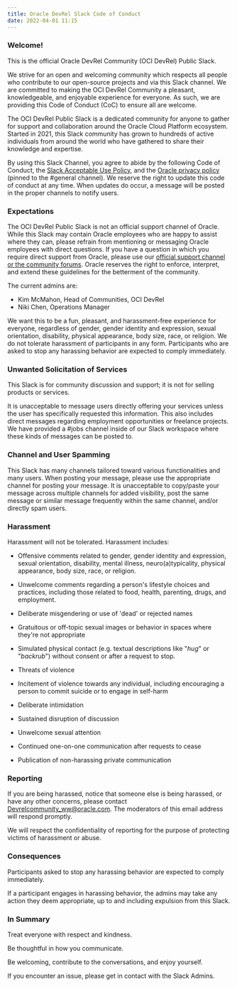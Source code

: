 ```yaml
---
title: Oracle DevRel Slack Code of Conduct
date: 2022-04-01 11:15
---
```

### Welcome!

This is the official Oracle DevRel Community (OCI DevRel) Public Slack.

We strive for an open and welcoming community which respects all people
who contribute to our open-source projects and via this Slack channel.
We are committed to making the OCI DevRel Community a pleasant,
knowledgeable, and enjoyable experience for everyone. As such, we are
providing this Code of Conduct (CoC) to ensure all are welcome.

The OCI DevRel Public Slack is a dedicated community for anyone to
gather for support and collaboration around the Oracle Cloud Platform
ecosystem. Started in 2021, this Slack community has grown to hundreds
of active individuals from around the world who have gathered to share
their knowledge and expertise.

By using this Slack Channel, you agree to abide by the following Code of
Conduct, the [Slack Acceptable Use
Policy](https://slack.com/acceptable-use-policy), and the [Oracle privacy
policy](https://www.oracle.com/legal/privacy/) (pinned to the #general
channel). We reserve the right to update this code of conduct at any
time. When updates do occur, a message will be posted in the proper
channels to notify users.

### Expectations

The OCI DevRel Public Slack is not an official support channel of
Oracle. While this Slack may contain Oracle employees who are happy to
assist where they can, please refrain from mentioning or messaging
Oracle employees with direct questions. If you have a question in which
you require direct support from Oracle, please use our [official support
channel or the community
forums](https://support.oracle.com/MMOS/faces/welcome.jspx). Oracle
reserves the right to enforce, interpret, and extend these guidelines
for the betterment of the community.

The current admins are:

-   Kim McMahon, Head of Communities, OCI DevRel
-   Niki Chen, Operations Manager

We want this to be a fun, pleasant, and harassment-free experience for
everyone, regardless of gender, gender identity and expression, sexual
orientation, disability, physical appearance, body size, race, or
religion. We do not tolerate harassment of participants in any form.
Participants who are asked to stop any harassing behavior are expected
to comply immediately.

### Unwanted Solicitation of Services

This Slack is for community discussion and support; it is not for
selling products or services.

It is unacceptable to message users directly offering your services
unless the user has specifically requested this information. This also
includes direct messages regarding employment opportunities or freelance
projects. We have provided a #jobs channel inside of our Slack workspace
where these kinds of messages can be posted to.

### Channel and User Spamming

This Slack has many channels tailored toward various functionalities and
many users. When posting your message, please use the appropriate
channel for posting your message. It is unacceptable to copy/paste your
message across multiple channels for added visibility, post the same
message or similar message frequently within the same channel, and/or
directly spam users.

### Harassment

Harassment will not be tolerated. Harassment includes:

-   Offensive comments related to gender, gender identity and
    expression, sexual orientation, disability, mental illness,
    neuro(a)typicality, physical appearance, body size, race, or
    religion.

-   Unwelcome comments regarding a person's lifestyle choices and
    practices, including those related to food, health, parenting,
    drugs, and employment.

-   Deliberate misgendering or use of 'dead' or rejected names

-   Gratuitous or off-topic sexual images or behavior in spaces where
    they're not appropriate

-   Simulated physical contact (e.g. textual descriptions like "*hug*"
    or "*backrub*") without consent or after a request to stop.

-   Threats of violence

-   Incitement of violence towards any individual, including encouraging
    a person to commit suicide or to engage in self-harm

-   Deliberate intimidation

-   Sustained disruption of discussion

-   Unwelcome sexual attention

-   Continued one-on-one communication after requests to cease

-   Publication of non-harassing private communication

### Reporting

If you are being harassed, notice that someone else is being harassed,
or have any other concerns, please contact
<Devrelcommunity_ww@oracle.com>. The moderators of this email address
will respond promptly.

We will respect the confidentiality of reporting for the purpose of
protecting victims of harassment or abuse.

### Consequences

Participants asked to stop any harassing behavior are expected to comply
immediately.

If a participant engages in harassing behavior, the admins may take any
action they deem appropriate, up to and including expulsion from this
Slack.

### In Summary

Treat everyone with respect and kindness.

Be thoughtful in how you communicate.

Be welcoming, contribute to the conversations, and enjoy yourself.

If you encounter an issue, please get in contact with the Slack Admins.
